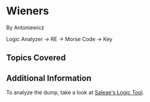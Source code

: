 # Wieners

By Antoniewicz



Logic Analyzer -> RE -> Morse Code -> Key
## Topics Covered

## Additional Information

To analyze the dump, take a look at [Saleae's Logic Tool](https://www.saleae.com/downloads). 